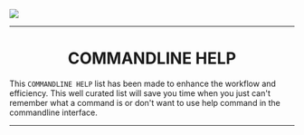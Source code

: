 <img src="./assets/banner.png"></img>

---

<b><h1 align='center'>COMMANDLINE HELP</h1></b>

This `COMMANDLINE HELP` list has been made to enhance the workflow and efficiency. This well curated list will save you time when you just can't remember what a command is or don't want to use help command in the commandline interface.

---
